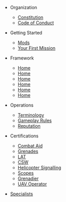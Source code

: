* Organization

  * [Constitution](organization/constitution.md)
  * [Code of Conduct](organization/coc.md)

* Getting Started
  * [Mods](starting/mods.md)
  * [Your First Mission](starting/first-mission.md)

* Framework
  * [Home](framework/index.md)
  * [Home](framework/attack.md)
  * [Home](framework/destroy.md)
  * [Home](framework/hostage.md)
  * [Home](framework/hvt.md)
  * [Home](framework/ied.md)

* Operations
  * [Terminology](operations/terminology.md)
  * [Gameplay Rules](operations/rules.md)
  * [Reputation](operations/reputation.md)

* Certifications
  * [Combat Aid](certs/combataid.md)
  * [Grenades](certs/grenades.md)
  * [LAT](certs/lat.md)
  * [CSW](certs/csw.md)
  * [Helicopter Signalling](certs/helicopter_signal.md)
  * [Scopes](certs/scopes.md)
  * [Grenadier](certs/grenadier.md)
  * [UAV Operator](certs/uav.md)

* [Specialists](specialists/index.md)